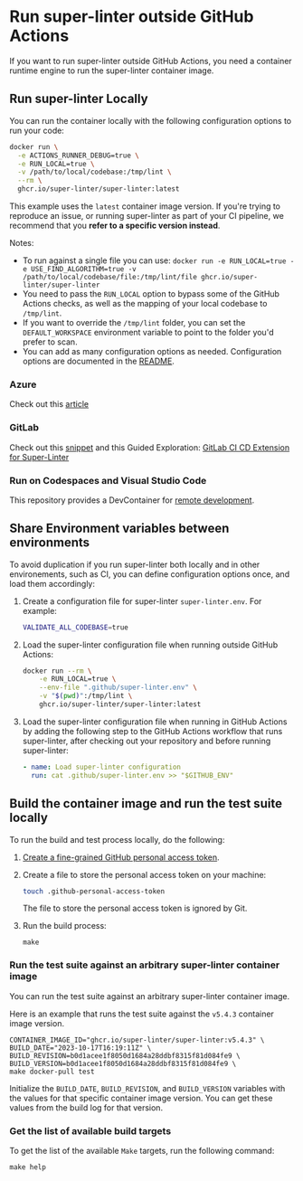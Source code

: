 # Run super-linter outside GitHub Actions

If you want to run super-linter outside GitHub Actions, you need a container
runtime engine to run the super-linter container image.

## Run super-linter Locally

You can run the container locally with the following configuration options to run your code:

```bash
docker run \
  -e ACTIONS_RUNNER_DEBUG=true \
  -e RUN_LOCAL=true \
  -v /path/to/local/codebase:/tmp/lint \
  --rm \
  ghcr.io/super-linter/super-linter:latest
```

This example uses the `latest` container image version. If you're trying to reproduce
an issue, or running super-linter as part of your CI pipeline, we recommend that
you **refer to a specific version instead**.

Notes:

- To run against a single file you can use: `docker run -e RUN_LOCAL=true -e USE_FIND_ALGORITHM=true -v /path/to/local/codebase/file:/tmp/lint/file ghcr.io/super-linter/super-linter`
- You need to pass the `RUN_LOCAL` option to bypass some of the GitHub Actions checks, as well as the mapping of your local codebase to `/tmp/lint`.
- If you want to override the `/tmp/lint` folder, you can set the `DEFAULT_WORKSPACE` environment variable to point to the folder you'd prefer to scan.
- You can add as many configuration options as needed. Configuration options are documented in the [README](../README.md#configure-super-linter).

### Azure

Check out this [article](https://blog.tyang.org/2020/06/27/use-github-super-linter-in-azure-pipelines/)

### GitLab

Check out this [snippet](https://gitlab.com/snippets/1988376) and this Guided Exploration: [GitLab CI CD Extension for Super-Linter](https://gitlab.com/guided-explorations/ci-cd-plugin-extensions/ci-cd-plugin-extension-github-action-super-linter)

### Run on Codespaces and Visual Studio Code

This repository provides a DevContainer for [remote development](https://code.visualstudio.com/docs/remote/containers).

## Share Environment variables between environments

To avoid duplication if you run super-linter both locally and in other
environements, such as CI, you can define configuration options once, and load
them accordingly:

1. Create a configuration file for super-linter `super-linter.env`. For example:

    ```bash
    VALIDATE_ALL_CODEBASE=true
    ```

1. Load the super-linter configuration file when running outside GitHub Actions:

    ```bash
    docker run --rm \
        -e RUN_LOCAL=true \
        --env-file ".github/super-linter.env" \
        -v "$(pwd)":/tmp/lint \
        ghcr.io/super-linter/super-linter:latest
    ```

1. Load the super-linter configuration file when running in GitHub Actions by
  adding the following step to the GitHub Actions workflow that runs
  super-linter, after checking out your repository and before running
  super-linter:

    ```yaml
    - name: Load super-linter configuration
      run: cat .github/super-linter.env >> "$GITHUB_ENV"
    ```

## Build the container image and run the test suite locally

To run the build and test process locally, do the following:

1. [Create a fine-grained GitHub personal access token](https://docs.github.com/en/authentication/keeping-your-account-and-data-secure/managing-your-personal-access-tokens#creating-a-fine-grained-personal-access-token).
1. Create a file to store the personal access token on your machine:

    ```bash
    touch .github-personal-access-token
    ```

    The file to store the personal access token is ignored by Git.

1. Run the build process:

    ```shell
    make
    ```

### Run the test suite against an arbitrary super-linter container image

You can run the test suite against an arbitrary super-linter container image.

Here is an example that runs the test suite against the `v5.4.3` container
image version.

```shell
CONTAINER_IMAGE_ID="ghcr.io/super-linter/super-linter:v5.4.3" \
BUILD_DATE="2023-10-17T16:19:11Z" \
BUILD_REVISION=b0d1acee1f8050d1684a28ddbf8315f81d084fe9 \
BUILD_VERSION=b0d1acee1f8050d1684a28ddbf8315f81d084fe9 \
make docker-pull test
```

Initialize the `BUILD_DATE`, `BUILD_REVISION`, and `BUILD_VERSION` variables
with the values for that specific container image version. You can get these
values from the build log for that version.

### Get the list of available build targets

To get the list of the available `Make` targets, run the following command:

```shell
make help
```

